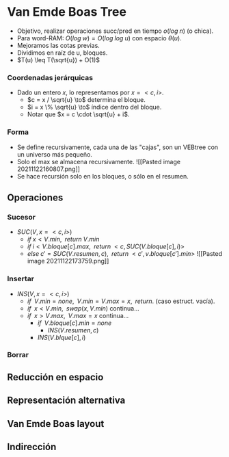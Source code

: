 # Van Emde Boas Tree
- Objetivo, realizar operaciones succ/pred en tiempo $o(log\;n)$ (o chica).
- Para word-RAM: $O(log\;w) = O(log\;log\;u)$ con espacio $\theta(u)$.
- Mejoramos las cotas previas.
- Dividimos en raíz de u, bloques.
- $T(u) \leq T(\sqrt{u}) + O(1)$
### Coordenadas jerárquicas
- Dado un entero $x$, lo representamos por $x = <c,i>$.
	- $c = x / \sqrt{u} \to$ determina el bloque.
	- $i = x \% \sqrt{u} \to$ índice dentro del bloque.
	- Notar que $x = c \cdot \sqrt{u} + i$.
### Forma
- Se define recursivamente, cada una de las "cajas", son un VEBtree con un universo más pequeño.
- Solo el max se almacena recursivamente.
![[Pasted image 20211122160807.png]]
- Se hace recursión solo en los bloques, o sólo en el resumen.
## Operaciones
### Sucesor
- $SUC(V, x = <c, i>)$
	- $if \; x < V.min, \; \; return \; V.min$
	- $if \; i < V.bloque[c].max, \; \; return \; <c, SUC(V.bloque[c],i)>$
	- $else \; c' = SUC(V.resumen, c), \;\;  return \; <c', v.bloque[c'].min>$
![[Pasted image 20211122173759.png]]
### Insertar
- $INS(V, x = <c,i>)$
	- $if \;\; V.min = none, \; \; V.min = V.max = x, \; \; return$. (caso estruct. vacía).
	- $if \;\; x < V.min, \;\; swap(x, V.min)$ continua...
	- $if \;\; x > V.max, \;\; V.max = x$ continua...
		- $if \;\; V.bloque[c].min = none$
			- $INS(V.resumen, c)$
		- $INS(V.blque[c], i)$
### Borrar
## Reducción en espacio
## Representación alternativa
## Van Emde Boas layout
## Indirección

